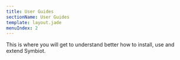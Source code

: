 ```yaml
---
title: User Guides
sectionName: User Guides
template: layout.jade
menuIndex: 2
---
```


This is where you will get to understand better how to install, use and extend Symbiot.